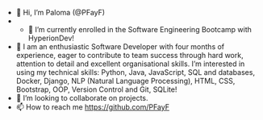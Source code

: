 - 👋 Hi, I’m Paloma (@PFayF)
- - 🌱 I’m currently enrolled in the Software Engineering Bootcamp with HyperionDev!
- 👀 I am an enthusiastic Software Developer with four months of experience, eager to contribute to team success through hard work, attention to detail and excellent organisational skills. I’m interested in using my technical skills: Python, Java, JavaScript, SQL and databases, Docker, Django, NLP (Natural Language Processing), HTML, CSS, Bootstrap, OOP, Version Control and Git, SQLite!
- 💞️ I’m looking to collaborate on projects.
- 📫 How to reach me https://github.com/PFayF

<!---
PFayF/PFayF is a ✨ special ✨ repository because its `README.md` (this file) appears on your GitHub profile.
You can click the Preview link to take a look at your changes.
--->
